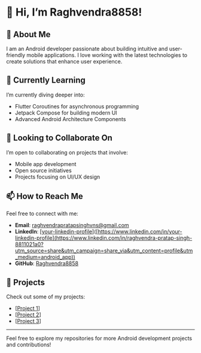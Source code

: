 # 👋 Hi, I’m Raghvendra8858!

## 👀 About Me
I am an Android developer passionate about building intuitive and user-friendly mobile applications. I love working with the latest technologies to create solutions that enhance user experience.

## 🌱 Currently Learning
I’m currently diving deeper into:
- Flutter Coroutines for asynchronous programming
- Jetpack Compose for building modern UI
- Advanced Android Architecture Components

## 💞️ Looking to Collaborate On
I’m open to collaborating on projects that involve:
- Mobile app development
- Open source initiatives
- Projects focusing on UI/UX design

## 📫 How to Reach Me
Feel free to connect with me:
- **Email**: [raghvendrapratapsinghvns@gmail.com](mailto:raghvendrapratapsinghvns@gmail.com)
- **LinkedIn**: [[your-linkedin-profile](https://www.linkedin.com/in/raghvendra-pratap-singh-8811021a0?utm_source=share&utm_campaign=share_via&utm_content=profile&utm_medium=android_app)]([https://www.linkedin.com/in/your-linkedin-profile](https://www.linkedin.com/in/raghvendra-pratap-singh-8811021a0?utm_source=share&utm_campaign=share_via&utm_content=profile&utm_medium=android_app))
- **GitHub**: [Raghvendra8858](https://github.com/Raghvendra8858)

## 🚀 Projects
Check out some of my projects:
- [[Project 1](https://github.com/sunny-Joon/Flutter-Sourcing-App.git)]
- [[Project 2](https://github.com/Raghvendra8858/longitude-and-latitude.git)]
- [[Project 3]([https://github.com/Raghvendra8858/longitude-and-latitude.git](https://github.com/sunny-Joon/Flutter-Sourcing-App.git))]
---

Feel free to explore my repositories for more Android development projects and contributions!
